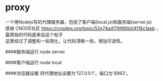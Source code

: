 proxy
===========
一个用Nodejs写的代理服务器，包括了客户端(local.js)和服务端(server.js)<br/>
感谢 CNODE社区 https://cnodejs.org/topic/52e74ad178990b04116c1aeb ，最原始的代码是来自这个帖子<br/>
这里经过了调整和一些简化，让代码清晰一些，增加可读性。<br/>

####服务端运行
node server

####客户端运行
node local

####浏览器设置
将代理地址设置为'127.0.0.1'，端口为'8893'。